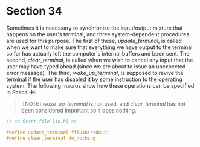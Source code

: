 # Section 34

Sometimes it is necessary to synchronize the input/output mixture that happens on the user's terminal, and three system-dependent procedures are used for this purpose.
The first of these, *update_terminal*, is called when we want to make sure that everything we have output to the terminal so far has actually left the computer's internal buffers and been sent.
The second, *clear_terminal*, is called when we wish to cancel any input that the user may have typed ahead (since we are about to issue an unexpected error message).
The third, *wake_up_terminal*, is supposed to revive the terminal if the user has disabled it by
some instruction to the operating system.
The following macros show how these operations can be specified in Pascal-H:

> ![NOTE]
> *wake_up_terminal* is not used, and *clear_terminal* has not been considered important so it does nothing.

```c include/io.h
// << Start file |io.h| >>

#define update_terminal fflush(stdout)
#define clear_terminal do_nothing
```
